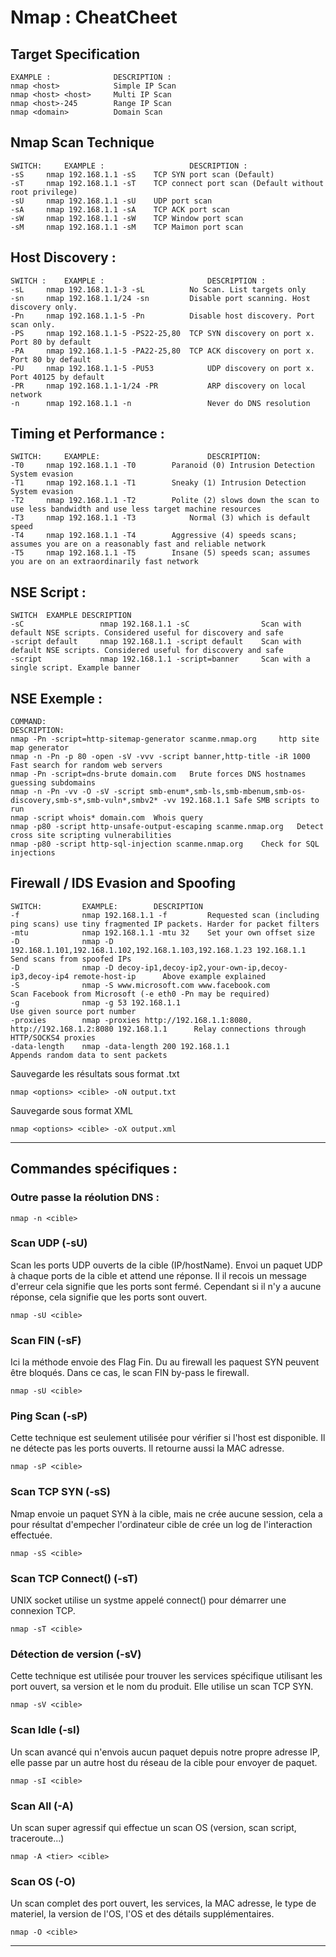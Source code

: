 # Nmap : CheatCheet
## Target Specification
```
EXAMPLE	:              DESCRIPTION :
nmap <host>            Simple IP Scan
nmap <host> <host>     Multi IP Scan
nmap <host>-245        Range IP Scan
nmap <domain>          Domain Scan
```

## Nmap Scan Technique
```
SWITCH:     EXAMPLE :	                DESCRIPTION :
-sS	    nmap 192.168.1.1 -sS	TCP SYN port scan (Default)
-sT	    nmap 192.168.1.1 -sT	TCP connect port scan (Default without root privilege)
-sU	    nmap 192.168.1.1 -sU	UDP port scan
-sA	    nmap 192.168.1.1 -sA	TCP ACK port scan
-sW	    nmap 192.168.1.1 -sW	TCP Window port scan
-sM	    nmap 192.168.1.1 -sM	TCP Maimon port scan
```
## Host Discovery :
```
SWITCH :    EXAMPLE	:                       DESCRIPTION :
-sL	    nmap 192.168.1.1-3 -sL	        No Scan. List targets only
-sn	    nmap 192.168.1.1/24 -sn	        Disable port scanning. Host discovery only.
-Pn	    nmap 192.168.1.1-5 -Pn	        Disable host discovery. Port scan only.
-PS	    nmap 192.168.1.1-5 -PS22-25,80	TCP SYN discovery on port x. Port 80 by default
-PA	    nmap 192.168.1.1-5 -PA22-25,80	TCP ACK discovery on port x. Port 80 by default
-PU	    nmap 192.168.1.1-5 -PU53	        UDP discovery on port x. Port 40125 by default
-PR	    nmap 192.168.1.1-1/24 -PR	        ARP discovery on local network
-n	    nmap 192.168.1.1 -n	                Never do DNS resolution
```
## Timing et Performance :
```
SWITCH:	    EXAMPLE:	                    DESCRIPTION:
-T0	    nmap 192.168.1.1 -T0	    Paranoid (0) Intrusion Detection System evasion
-T1	    nmap 192.168.1.1 -T1	    Sneaky (1) Intrusion Detection System evasion
-T2	    nmap 192.168.1.1 -T2	    Polite (2) slows down the scan to use less bandwidth and use less target machine resources
-T3	    nmap 192.168.1.1 -T3    	    Normal (3) which is default speed
-T4	    nmap 192.168.1.1 -T4	    Aggressive (4) speeds scans; assumes you are on a reasonably fast and reliable network
-T5	    nmap 192.168.1.1 -T5	    Insane (5) speeds scan; assumes you are on an extraordinarily fast network
```
## NSE Script :
```
SWITCH	EXAMPLE	DESCRIPTION
-sC	                nmap 192.168.1.1 -sC	            Scan with default NSE scripts. Considered useful for discovery and safe
-script default	    nmap 192.168.1.1 -script default	Scan with default NSE scripts. Considered useful for discovery and safe
-script	            nmap 192.168.1.1 -script=banner	    Scan with a single script. Example banner
```
## NSE Exemple :
```
COMMAND:	                                                   DESCRIPTION:
nmap -Pn -script=http-sitemap-generator scanme.nmap.org	    http site map generator
nmap -n -Pn -p 80 -open -sV -vvv -script banner,http-title -iR 1000	Fast search for random web servers
nmap -Pn -script=dns-brute domain.com	Brute forces DNS hostnames guessing subdomains
nmap -n -Pn -vv -O -sV -script smb-enum*,smb-ls,smb-mbenum,smb-os-discovery,smb-s*,smb-vuln*,smbv2* -vv 192.168.1.1	Safe SMB scripts to run
nmap -script whois* domain.com	Whois query
nmap -p80 -script http-unsafe-output-escaping scanme.nmap.org	Detect cross site scripting vulnerabilities
nmap -p80 -script http-sql-injection scanme.nmap.org	Check for SQL injections
```

## Firewall / IDS Evasion and Spoofing
```
SWITCH:         EXAMPLE:    	DESCRIPTION
-f	            nmap 192.168.1.1 -f	        Requested scan (including ping scans) use tiny fragmented IP packets. Harder for packet filters
-mtu	        nmap 192.168.1.1 -mtu 32	Set your own offset size
-D	            nmap -D 192.168.1.101,192.168.1.102,192.168.1.103,192.168.1.23 192.168.1.1	    Send scans from spoofed IPs
-D	            nmap -D decoy-ip1,decoy-ip2,your-own-ip,decoy-ip3,decoy-ip4 remote-host-ip	    Above example explained
-S	            nmap -S www.microsoft.com www.facebook.com	                                    Scan Facebook from Microsoft (-e eth0 -Pn may be required)
-g	            nmap -g 53 192.168.1.1	                                                        Use given source port number
-proxies	    nmap -proxies http://192.168.1.1:8080, http://192.168.1.2:8080 192.168.1.1	    Relay connections through HTTP/SOCKS4 proxies
-data-length	nmap -data-length 200 192.168.1.1	                                            Appends random data to sent packets
```
Sauvegarde les résultats sous format .txt

    nmap <options> <cible> -oN output.txt
Sauvegarde sous format XML

    nmap <options> <cible> -oX output.xml

_____________________
## Commandes spécifiques :

### Outre passe la réolution DNS :

    nmap -n <cible> 
    
### Scan UDP (-sU)

Scan les ports UDP ouverts de la cible (IP/hostName). Envoi un paquet UDP à chaque ports de la cible et attend une réponse. Il il recois un message d'erreur cela signifie que les ports sont fermé. Cependant si il n'y a aucune réponse, cela signifie que les ports sont ouvert.

    nmap -sU <cible>

### Scan FIN (-sF)

Ici la méthode envoie des Flag Fin. Du au firewall les paquest SYN peuvent être bloqués. Dans ce cas, le scan FIN by-pass le firewall.

    nmap -sU <cible>

### Ping Scan (-sP)

Cette technique est seulement utilisée pour vérifier si l'host est disponible. Il ne détecte pas les ports ouverts. Il retourne aussi la MAC adresse. 

    nmap -sP <cible>

### Scan TCP SYN (-sS)

Nmap envoie un paquet SYN à la cible, mais ne crée aucune session, cela a pour résultat d'empecher l'ordinateur cible de crée un log de l'interaction effectuée.

    nmap -sS <cible>

### Scan TCP Connect() (-sT)

UNIX socket utilise un systme appelé connect() pour démarrer une connexion TCP.

    nmap -sT <cible>

### Détection de version (-sV)

Cette technique est utilisée pour trouver les services spécifique utilisant les port ouvert, sa version et le nom du produit. Elle utilise un scan TCP SYN.

    nmap -sV <cible>

### Scan Idle (-sI)

Un scan avancé qui n'envois aucun paquet depuis notre propre adresse IP, elle passe par un autre host du réseau de la cible pour envoyer de paquet.

    nmap -sI <cible>

### Scan All (-A)

Un scan super agressif qui effectue un scan OS (version, scan script, traceroute...)

    nmap -A <tier> <cible>

### Scan OS (-O)

Un scan complet des port ouvert, les services, la MAC adresse, le type de materiel, la version de l'OS, l'OS et des détails supplémentaires.

    nmap -O <cible>
______________________
